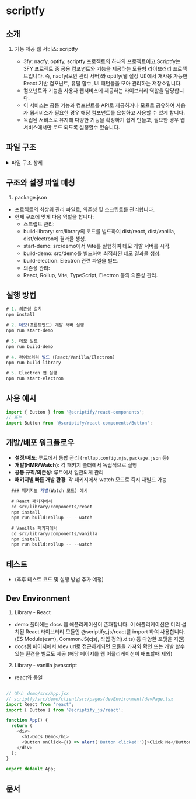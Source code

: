 # scriptfy


## 소개

1. 기능 제공 웹 서비스: scriptfy

    - 3fy: nacfy, optify, scriptfy 프로젝트의 하나의 프로젝트이고,Scriptfy는 3FY 프로젝트 중 공용 컴포넌트와 기능을 제공하는 모듈형 라이브러리 프로젝트입니다.
즉, nacfy(보안 관리 서버)와 optify(웹 설정 UI)에서 재사용 가능한 React 기반 컴포넌트, 유틸 함수, UI 패턴들을 모아 관리하는 저장소입니다.
    - 컴포넌트와 기능을 사용자 웹서비스에 제공하는 라이브러리 역할을 담당합니다.
    - 이 서비스는 공통 기능과 컴포넌트를  API로 제공하거나 모듈로 공유하여 사용자 웹서비스가 필요한 경우 해당 컴포넌트를 요청하고 사용할 수 있게 합니다.
    - 독립된 서비스로 유지해 다양한 기능을 확장하기 쉽게 만들고, 필요한 경우 웹 서비스에서만 로드 되도록 설정할수 있습니다.

## 파일 구조 

<details>
  <summary>파일 구조 상세</summary>


```javascript

my-ui-library/
├── package.json
├── tsconfig.json
├── rollup.config.js        # 라이브러리 빌드 (React/Vanilla/Electron)
├── vite.config.ts          # 데모(프론트엔드), Electron Renderer용 설정
├── README.md
├── .gitignore
├── dist                     # 빌드 결과물
│   ├── react/
│   │   ├── my-ui-library.react.esm.js
│   │   ├── my-ui-library.react.cjs.js
│   │   └── my-ui-library.react.d.ts
│   ├── vanilla/
│   │   ├── my-ui-library.vanilla.umd.js
│   │   ├── my-ui-library.vanilla.esm.js
│   │   └── my-ui-library.vanilla.min.js
│   ├── electron/
│   │   ├── my-ui-library.electron.cjs.js
│   │   └── preload.js
│   ├── styles/
│   │   └── my-ui-library.css
│   └── index.js
│
└── src
    ├── library                  # 라이브러리 소스 코드
    │   ├── components
    │   │   ├── react            # React 컴포넌트 (예: Button, Input)
    │   │   │   ├── Button.tsx
    │   │   │   ├── Input.tsx
    │   │   │   ├── Button.module.scss
    │   │   │   └── index.ts
    │   │   ├── vanilla          # Vanilla JS 컴포넌트 (예: Button.js, Input.js)
    │   │   │   ├── Button.js
    │   │   │   ├── Input.js
    │   │   │   ├── Button.scss
    │   │   │   └── index.js
    │   │   └── electron         # Electron 전용 컴포넌트 (예: FileManager.tsx)
    │   │       ├── FileManager.tsx
    │   │       ├── IPCButton.tsx
    │   │       └── index.ts
    │   ├── styles
    │   │   ├── global.scss
    │   │   ├── theme.scss
    │   │   └── mixins.scss
    │   └── index.ts             # 라이브러리 엔트리 포인트(react/vanilla/electron export)
    │
    ├── demo                     # 데모 (프론트엔드+백엔드)
    │   ├── public
    │   │   └── vite.svg
    │   ├── src                  # 프론트엔드(브라우저)용 React 코드
    │   │   ├── assets
    │   │   │   └── react.svg
    │   │   ├── App.css
    │   │   ├── App.tsx          # 프론트엔드 메인 컴포넌트
    │   │   ├── index.css
    │   │   ├── index.tsx        # 브라우저 엔트리포인트(ReactDOM)
    │   │   └── vite-env.d.ts
    │   ├── server               # 백엔드(Node.js)용 코드
    │   │   ├── index.ts         # Node.js 서버 진입점 (예: Express 서버)
    │   │   ├── routes
    │   │   │   └── exampleRoute.ts
    │   │   └── controllers
    │   │       └── exampleController.ts
    │   ├── .gitignore
    │   ├── README.md
    │   ├── eslint.config.js
    │   ├── index.html           # Vite가 사용하는 HTML 템플릿
    │   ├── tsconfig.app.json    # 브라우저(프론트엔드)용 TS 설정
    │   ├── tsconfig.json        # demo용 공통 TS 설정(extends)
    │   └── tsconfig.node.json   # Node.js(백엔드)용 TS 설정
    │
    ├── electron                 # Electron 관련 코드
    │   ├── main.js              # Electron 메인 프로세스
    │   ├── preload.js           # Preload 스크립트
    │   ├── ipc-handlers.js      # IPC 핸들러
    │   └── config.js            # Electron 설정
    │
    └── index.ts                 # 필요시 빌드/진입 설정



```
</details>



## 구조와 설정 파일 매칭

1. package.json
- 프로젝트의 최상위 관리 파일로, 의존성 및 스크립트를 관리합니다.
- 현재 구조에 맞게 다음 역할을 합니다:
  - 스크립트 관리:
  - build-library: src/library의 코드를 빌드하여 dist/react, dist/vanilla, dist/electron에 결과물 생성.
  - start-demo: src/demo에서 Vite를 실행하여 데모 개발 서버를 시작.
  - build-demo: src/demo를 빌드하여 최적화된 데모 결과물 생성.
  - build-electron: Electron 관련 파일을 빌드.
  - 의존성 관리:
  - React, Rollup, Vite, TypeScript, Electron 등의 의존성 관리.

## 실행 방법


```javascript
# 1. 의존성 설치
npm install
```
```javascript
# 2. 데모(프론트엔드) 개발 서버 실행
npm run start-demo
```

```javascript
# 3. 데모 빌드
npm run build-demo
```

```javascript
# 4. 라이브러리 빌드 (React/Vanilla/Electron)
npm run build-library
```

```javascript
# 5. Electron 앱 실행
npm run start-electron
```

## 사용 예시 
```javascript
import { Button } from '@scriptify/react-components';
// 또는
import Button from '@scriptify/react-components/Button';
```

## 개발/배포 워크플로우

- **설정/배포**: 루트에서 통합 관리 (`rollup.config.mjs`, `package.json` 등)
- **개발(HMR/Watch)**: 각 패키지 폴더에서 독립적으로 실행
- **공통 규칙/의존성**: 루트에서 일관되게 관리
- **패키지별 빠른 개발 환경**: 각 패키지에서 watch 모드로 즉시 재빌드 가능
```javascript
  ### 패키지별 개발(Watch 모드) 예시

  # React 패키지에서
  cd src/library/components/react
  npm install
  npm run build:rollup -- --watch

  # Vanilla 패키지에서
  cd src/library/components/vanilla
  npm install
  npm run build:rollup -- --watch
```

## 테스트 
- (추후 테스트 코드 및 실행 방법 추가 예정)

## Dev Environment 

1. Library - React 
- demo 폴더에는 docs 웹 애플리케이션이 존재합니다. 이 애플리케이션은 미리 설치된 React 라이브러리 모듈인 @scriptify_js/react를 import 하여 사용합니다. (ES Module(esm), CommonJS(cjs), 타입 정의(.d.ts) 등 다양한 포맷을 지원)
- docs웹 페이지에서 /dev url로 접근하게되면 모듈을 가져와 확인 또는 개발 할수 있는 환경을 별로도 제공 (해당 페이지를 웹 어플리케이션이 배포할때 제외)
2. Library - vanilla javascript
- react와 동일

```javascript

// 예시: demo/src/App.jsx
// scriptfy/src/demo/client/src/pages/devEnvironment/devPage.tsx
import React from 'react';
import { Button } from '@scriptify_js/react';

function App() {
  return (
    <div>
      <h1>Docs Demo</h1>
      <Button onClick={() => alert('Button clicked!')}>Click Me</Button>
    </div>
  );
}

export default App;
```





## 문서 











